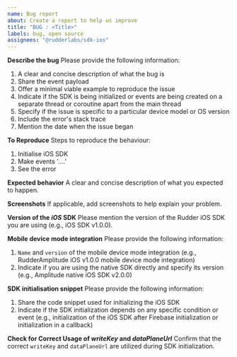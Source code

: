 ```yaml
---
name: Bug report
about: Create a report to help us improve
title: "BUG : <Title>"
labels: bug, open source
assignees: "@rudderlabs/sdk-ios"
---
```


**Describe the bug**
Please provide the following information:

1. A clear and concise description of what the bug is
2. Share the event payload
3. Offer a minimal viable example to reproduce the issue
4. Indicate if the SDK is being initialized or events are being created on a separate thread or coroutine apart from the main thread
5. Specify if the issue is specific to a particular device model or OS version
6. Include the error's stack trace
7. Mention the date when the issue began

**To Reproduce**
Steps to reproduce the behaviour:

1. Initialise iOS SDK
2. Make events '....'
3. See the error

**Expected behavior**
A clear and concise description of what you expected to happen.

**Screenshots**
If applicable, add screenshots to help explain your problem.

**Version of the _iOS_ SDK**
Please mention the version of the Rudder iOS SDK you are using (e.g., iOS SDK v1.0.0).

**Mobile device mode integration**
Please provide the following information:

1. `Name` and `version` of the mobile device mode integration (e.g., RudderAmplitude iOS v1.0.0 mobile device mode integration)
2. Indicate if you are using the native SDK directly and specify its version (e.g., Amplitude native iOS SDK v2.0.0)

**SDK initialisation snippet**
Please provide the following information:

1. Share the code snippet used for initializing the iOS SDK
2. Indicate if the SDK initialization depends on any specific condition or event (e.g., initialization of the iOS SDK after Firebase initialization or initialization in a callback)

**Check for Correct Usage of _writeKey_ and _dataPlaneUrl_**
Confirm that the correct `writeKey` and `dataPlaneUrl` are utilized during SDK initialization.
